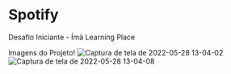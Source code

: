 # Spotify
Desafio Iniciante - Ímã Learning Place

Imagens do Projeto!
![Captura de tela de 2022-05-28 13-04-02](https://user-images.githubusercontent.com/65200105/170833318-ac73d7e2-9ff3-499c-b564-c4ac9c31222f.png)
![Captura de tela de 2022-05-28 13-04-08](https://user-images.githubusercontent.com/65200105/170833317-ebbdcfcf-70e4-414e-99b0-bb543fdbea5d.png)
